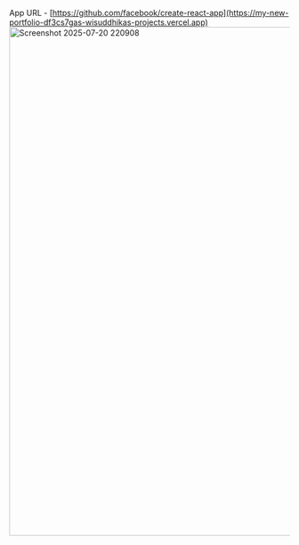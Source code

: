 App URL - [https://github.com/facebook/create-react-app](https://my-new-portfolio-df3cs7gas-wisuddhikas-projects.vercel.app)
<img width="1919" height="914" alt="Screenshot 2025-07-20 220908" src="https://github.com/user-attachments/assets/f0b9abc0-9bc6-4811-a01d-ae6d7efb3f08" />
